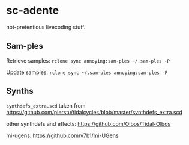 # sc-adente
not-pretentious livecoding stuff.

## Sam-ples
Retrieve samples:
```rclone sync annoying:sam-ples ~/.sam-ples -P```

Update samples:
```rclone sync ~/.sam-ples annoying:sam-ples -P```

## Synths
`synthdefs_extra.scd` taken from https://github.com/pierstu/tidalcycles/blob/master/synthdefs_extra.scd

other synthdefs and effects:
https://github.com/Olbos/Tidal-Olbos

mi-ugens:
https://github.com/v7b1/mi-UGens
